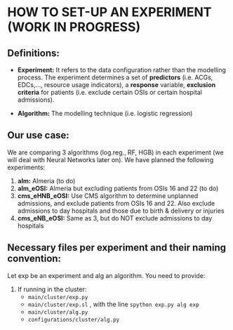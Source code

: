 # HOW TO SET-UP AN EXPERIMENT (WORK IN PROGRESS)

## Definitions:
- **Experiment:** It refers to the data configuration rather than the modelling process. The experiment determines a set of **predictors** (i.e. ACGs, EDCs,..., resource usage indicators), a **response** variable, **exclusion criteria** for patients (i.e. exclude certain OSIs or certain hospital admissions). 

- **Algorithm:** The modelling technique (i.e. logistic regression)

## Our use case:

We are comparing 3 algorithms (log.reg., RF, HGB) in each experiment (we will deal with Neural Networks later on). We have planned the following experiments:

1. **alm:** Almeria (to do)
2. **alm_eOSI:** Almeria but excluding patients from OSIs 16 and 22 (to do)
3. **cms_eHNB_eOSI:** Use CMS algorithm to determine unplanned admissions, and exclude patients from OSIs 16 and 22. Also exclude admissions to day hospitals and those due to birth & delivery or injuries
4. **cms_eNB_eOSI:** Same as 3, but do NOT exclude admissions to day hospitals

## Necessary files per experiment and their naming convention:
Let exp be an experiment and alg an algorithm. You need to provide:

1. If running in the cluster: 
   - `main/cluster/exp.py`
   - `main/cluster/exp.sl` , with the line `spython exp.py alg exp` 
   - `main/cluster/alg.py` 
   - `configurations/cluster/alg.py` 

